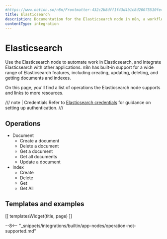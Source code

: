 ```yaml
---
#https://www.notion.so/n8n/Frontmatter-432c2b8dff1f43d4b1c8d20075510fe4
title: Elasticsearch
description: Documentation for the Elasticsearch node in n8n, a workflow automation platform. Includes details of operations and configuration, and links to examples and credentials information.
contentType: integration
---
```


# Elasticsearch

Use the Elasticsearch node to automate work in Elasticsearch, and integrate Elasticsearch with other applications. n8n has built-in support for a wide range of Elasticsearch features, including creating, updating, deleting, and getting documents and indexes. 

On this page, you'll find a list of operations the Elasticsearch node supports and links to more resources.

/// note | Credentials
Refer to [Elasticsearch credentials](/integrations/builtin/credentials/elasticsearch/) for guidance on setting up authentication. 
///

## Operations

* Document
    * Create a document
    * Delete a document
    * Get a document
    * Get all documents
    * Update a document
* Index
    * Create
    * Delete
    * Get
    * Get All

## Templates and examples

<!-- see https://www.notion.so/n8n/Pull-in-templates-for-the-integrations-pages-37c716837b804d30a33b47475f6e3780 -->
[[ templatesWidget(title, page) ]]

--8<-- "_snippets/integrations/builtin/app-nodes/operation-not-supported.md"

